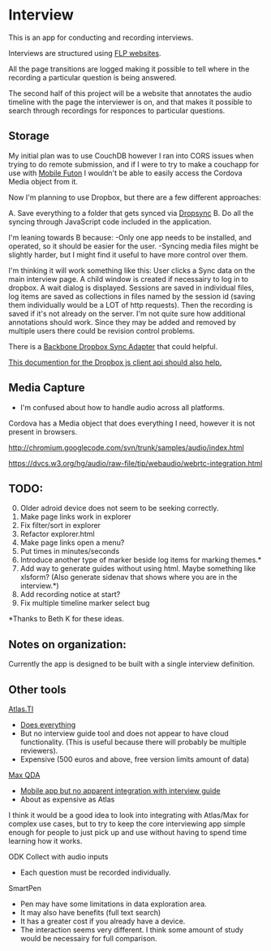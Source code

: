 Interview
=========

This is an app for conducting and recording interviews.

Interviews are structured using [FLP websites](https://github.com/nathanathan/FeelsLikePHP).

All the page transitions are logged making it possible to tell where in the recording a particular question is being answered.

The second half of this project will be a website that annotates the audio timeline with the page the interviewer is on,
and that makes it possible to search through recordings for responces to particular questions.


Storage
-------

My initial plan was to use CouchDB however I ran into CORS issues when trying to do remote submission, and if I were to try to make a couchapp for use with [Mobile Futon](https://github.com/daleharvey/Android-MobileFuton) I wouldn't be able to easily access the Cordova Media object from it.

Now I'm planning to use Dropbox, but there are a few different approaches:

A. Save everything to a folder that gets synced via [Dropsync](https://play.google.com/store/apps/details?id=com.ttxapps.dropsync&hl=en)
B. Do all the syncing through JavaScript code included in the application.

I'm leaning towards B because:
-Only one app needs to be installed, and operated, so it should be easier for the user.
-Syncing media files might be slightly harder, but I might find it useful to have more control over them.

I'm thinking it will work something like this:
User clicks a Sync data on the main interview page.
A child window is created if necessairy to log in to dropbox.
A wait dialog is displayed.
Sessions are saved in individual files,
log items are saved as collections in files named by the session id (saving them individually would be a LOT of http requests).
Then the recording is saved if it's not already on the server.
I'm not quite sure how additional annotations should work.
Since they may be added and removed by multiple users there could be revision control problems.

There is a [Backbone Dropbox Sync Adapter](http://coffeedoc.info/github/dropbox/dropbox-js/master/classes/Dropbox/Client.html) that could helpful.

[This documention for the Dropbox js client api should also help.](http://coffeedoc.info/github/dropbox/dropbox-js/master/classes/Dropbox/Client.html)


Media Capture
-------------

* I'm confused about how to handle audio across all platforms.

Cordova has a Media object that does everything I need, however it is not present in browsers.

http://chromium.googlecode.com/svn/trunk/samples/audio/index.html

https://dvcs.w3.org/hg/audio/raw-file/tip/webaudio/webrtc-integration.html

TODO:
-----

0. Older adroid device does not seem to be seeking correctly.
1. Make page links work in explorer
2. Fix filter/sort in explorer
3. Refactor explorer.html
4. Make page links open a menu?
5. Put times in minutes/seconds
6. Introduce another type of marker beside log items for marking themes.*
7. Add way to generate guides without using html. Maybe something like xlsform?
(Also generate sidenav that shows where you are in the interview.*)
8. Add recording notice at start?
9. Fix multiple timeline marker select bug

*Thanks to Beth K for these ideas.

Notes on organization:
----------------------

Currently the app is designed to be built with a single interview definition.

Other tools
------------

[Atlas.TI](http://www.atlasti.com/)

 * [Does everything](http://www.atlasti.com/features.html)
 * But no interview guide tool and does not appear to have cloud functionality. (This is useful because there will probably be multiple reviewers).
 * Expensive (500 euros and above, free version limits amount of data)

[Max QDA](http://www.maxqda.com)

 * [Mobile app but no apparent integration with interview guide](http://www.maxqda.com/products/maxqda11/mobile-app/maxapp-features)
 * About as expensive as Atlas

I think it would be a good idea to look into integrating with Atlas/Max for complex use cases, but to try to keep the core interviewing app simple enough for people to just pick up and use without having to spend time learning how it works.

ODK Collect with audio inputs

 * Each question must be recorded individually.
 
SmartPen

 * Pen may have some limitations in data exploration area.
 * It may also have benefits (full text search)
 * It has a greater cost if you already have a device.
 * The interaction seems very different. I think some amount of study would be necessairy for full comparison.
